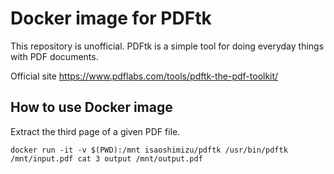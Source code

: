 # Docker image for PDFtk

This repository is unofficial.
PDFtk is a simple tool for doing everyday things with PDF documents.

Official site
https://www.pdflabs.com/tools/pdftk-the-pdf-toolkit/

## How to use Docker image

Extract the third page of a given PDF file.

```
docker run -it -v $(PWD):/mnt isaoshimizu/pdftk /usr/bin/pdftk /mnt/input.pdf cat 3 output /mnt/output.pdf
```
